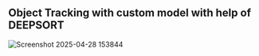 ## Object Tracking with custom model with help of DEEPSORT

![Screenshot 2025-04-28 153844](https://github.com/user-attachments/assets/13b511fc-f7c6-4902-9129-57113fdb1d22)
